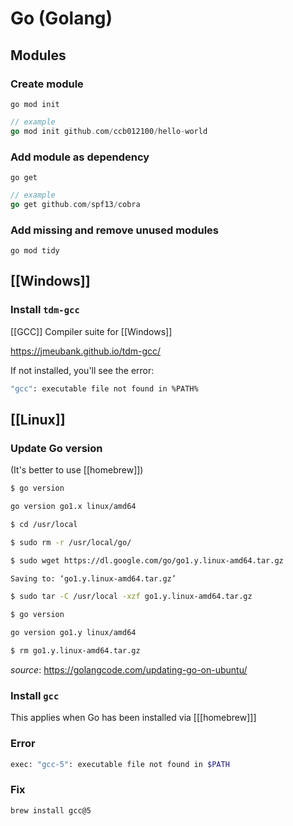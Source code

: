 # Go (Golang)

## Modules

### Create module

`go mod init`

```go
// example
go mod init github.com/ccb012100/hello-world
```

### Add module as dependency

`go get`

```go
// example
go get github.com/spf13/cobra
```

### Add missing and remove unused modules

`go mod tidy`

## [[Windows]]

### Install `tdm-gcc`

[[GCC]] Compiler suite for [[Windows]]

<https://jmeubank.github.io/tdm-gcc/>

If not installed, you'll see the error:

```bash
"gcc": executable file not found in %PATH%
```

## [[Linux]]

### Update Go version

(It's better to use [[homebrew]])

```bash
$ go version

go version go1.x linux/amd64

$ cd /usr/local

$ sudo rm -r /usr/local/go/

$ sudo wget https://dl.google.com/go/go1.y.linux-amd64.tar.gz

Saving to: ‘go1.y.linux-amd64.tar.gz’

$ sudo tar -C /usr/local -xzf go1.y.linux-amd64.tar.gz

$ go version

go version go1.y linux/amd64

$ rm go1.y.linux-amd64.tar.gz
```

_source_: <https://golangcode.com/updating-go-on-ubuntu/>

### Install `gcc`

This applies when Go has been installed via [[[homebrew]]]

### Error

```bash
exec: "gcc-5": executable file not found in $PATH
```

### Fix

```bash
brew install gcc@5
```
